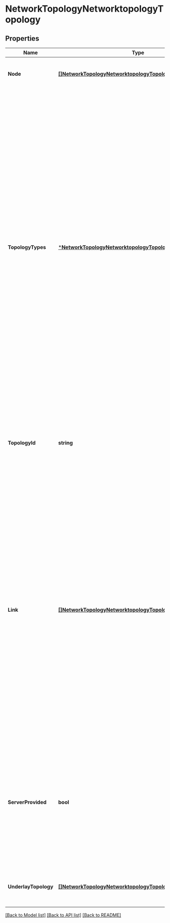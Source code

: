 # NetworkTopologyNetworktopologyTopology

## Properties
Name | Type | Description | Notes
------------ | ------------- | ------------- | -------------
**Node** | [**[]NetworkTopologyNetworktopologyTopologyNode**](network.topology.networktopology.topology.Node.md) | Optional[The list of network nodes defined for the topology.] REF:Optional.empty | [optional] [default to null]
**TopologyTypes** | [***NetworkTopologyNetworktopologyTopologyTopologyTypes**](network.topology.networktopology.topology.TopologyTypes.md) | Optional[This container is used to identify the type, or types (as a topology can support several types simultaneously), of the topology. Topology types are the subject of several integrity constraints that an implementing server can validate in order to maintain integrity of the datastore. Topology types are indicated through separate data nodes; the set of topology types is expected to increase over time. To add support for a new topology, an augmenting module needs to augment this container with a new empty optional container to indicate the new topology type. The use of a container allows to indicate a subcategorization of topology types. The container SHALL NOT be augmented with any data nodes that serve a purpose other than identifying a particular topology type. ] REF:Optional.empty | [optional] [default to null]
**TopologyId** | **string** | Optional[ It is presumed that a datastore will contain many topologies. To distinguish between topologies it is vital to have UNIQUE topology identifiers. ] REF:Optional.empty | [optional] [default to null]
**Link** | [**[]NetworkTopologyNetworktopologyTopologyLink**](network.topology.networktopology.topology.Link.md) | Optional[ A Network Link connects a by Local (Source) node and a Remote (Destination) Network Nodes via a set of the nodes&#39; termination points. As it is possible to have several links between the same source and destination nodes, and as a link could potentially be re-homed between termination points, to ensure that we would always know to distinguish between links, every link is identified by a dedicated link identifier. Note that a link models a point-to-point link, not a multipoint link. Layering dependencies on links in underlay topologies are not represented as the layering information of nodes and of termination points is sufficient. ] REF:Optional.empty | [optional] [default to null]
**ServerProvided** | **bool** | Optional[ Indicates whether the topology is configurable by clients, or whether it is provided by the server.  This leaf is  populated by the server implementing the model. It is set to false for topologies that are created by a client; it is set to true otherwise.  If it is set to true, any attempt to edit the topology MUST be rejected. ] REF:Optional.empty | [optional] [default to null]
**UnderlayTopology** | [**[]NetworkTopologyNetworktopologyTopologyUnderlayTopology**](network.topology.networktopology.topology.UnderlayTopology.md) | Optional[Identifies the topology, or topologies, that this topology is dependent on.] REF:Optional.empty | [optional] [default to null]

[[Back to Model list]](../README.md#documentation-for-models) [[Back to API list]](../README.md#documentation-for-api-endpoints) [[Back to README]](../README.md)


